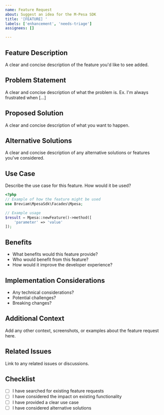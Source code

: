 ```yaml
---
name: Feature Request
about: Suggest an idea for the M-Pesa SDK
title: '[FEATURE] '
labels: ['enhancement', 'needs-triage']
assignees: []

---
```


## Feature Description
A clear and concise description of the feature you'd like to see added.

## Problem Statement
A clear and concise description of what the problem is. Ex. I'm always frustrated when [...]

## Proposed Solution
A clear and concise description of what you want to happen.

## Alternative Solutions
A clear and concise description of any alternative solutions or features you've considered.

## Use Case
Describe the use case for this feature. How would it be used?

```php
<?php
// Example of how the feature might be used
use Breviam\MpesaSdk\Facades\Mpesa;

// Example usage
$result = Mpesa::newFeature()->method([
    'parameter' => 'value'
]);
```

## Benefits
- What benefits would this feature provide?
- Who would benefit from this feature?
- How would it improve the developer experience?

## Implementation Considerations
- Any technical considerations?
- Potential challenges?
- Breaking changes?

## Additional Context
Add any other context, screenshots, or examples about the feature request here.

## Related Issues
Link to any related issues or discussions.

## Checklist
- [ ] I have searched for existing feature requests
- [ ] I have considered the impact on existing functionality
- [ ] I have provided a clear use case
- [ ] I have considered alternative solutions
